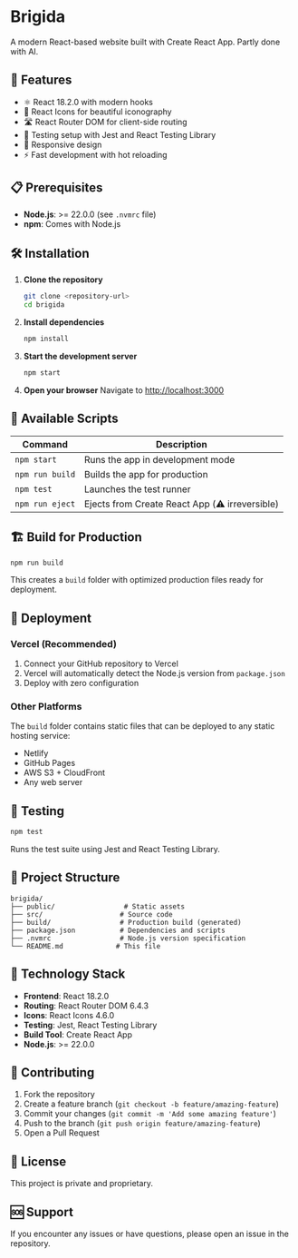 # Brigida

A modern React-based website built with Create React App.
Partly done with AI.

## 🚀 Features

- ⚛️ React 18.2.0 with modern hooks
- 🎨 React Icons for beautiful iconography
- 🛣️ React Router DOM for client-side routing
- 🧪 Testing setup with Jest and React Testing Library
- 📱 Responsive design
- ⚡ Fast development with hot reloading

## 📋 Prerequisites

- **Node.js**: >= 22.0.0 (see `.nvmrc` file)
- **npm**: Comes with Node.js

## 🛠️ Installation

1. **Clone the repository**
   ```bash
   git clone <repository-url>
   cd brigida
   ```

2. **Install dependencies**
   ```bash
   npm install
   ```

3. **Start the development server**
   ```bash
   npm start
   ```

4. **Open your browser**
   Navigate to [http://localhost:3000](http://localhost:3000)

## 📜 Available Scripts

| Command | Description |
|---------|-------------|
| `npm start` | Runs the app in development mode |
| `npm run build` | Builds the app for production |
| `npm test` | Launches the test runner |
| `npm run eject` | Ejects from Create React App (⚠️ irreversible) |

## 🏗️ Build for Production

```bash
npm run build
```

This creates a `build` folder with optimized production files ready for deployment.

## 🚀 Deployment

### Vercel (Recommended)
1. Connect your GitHub repository to Vercel
2. Vercel will automatically detect the Node.js version from `package.json`
3. Deploy with zero configuration

### Other Platforms
The `build` folder contains static files that can be deployed to any static hosting service:
- Netlify
- GitHub Pages
- AWS S3 + CloudFront
- Any web server

## 🧪 Testing

```bash
npm test
```

Runs the test suite using Jest and React Testing Library.

## 📁 Project Structure

```
brigida/
├── public/                 # Static assets
├── src/                   # Source code
├── build/                 # Production build (generated)
├── package.json           # Dependencies and scripts
├── .nvmrc                 # Node.js version specification
└── README.md             # This file
```

## 🔧 Technology Stack

- **Frontend**: React 18.2.0
- **Routing**: React Router DOM 6.4.3
- **Icons**: React Icons 4.6.0
- **Testing**: Jest, React Testing Library
- **Build Tool**: Create React App
- **Node.js**: >= 22.0.0

## 🤝 Contributing

1. Fork the repository
2. Create a feature branch (`git checkout -b feature/amazing-feature`)
3. Commit your changes (`git commit -m 'Add some amazing feature'`)
4. Push to the branch (`git push origin feature/amazing-feature`)
5. Open a Pull Request

## 📄 License

This project is private and proprietary.

## 🆘 Support

If you encounter any issues or have questions, please open an issue in the repository.